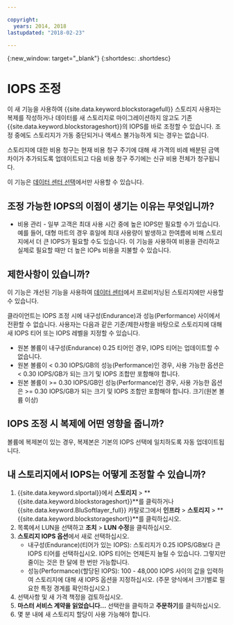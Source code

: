 ```yaml
---

copyright:
  years: 2014, 2018
lastupdated: "2018-02-23"

---
```

{:new_window: target="_blank"}
{:shortdesc: .shortdesc}

# IOPS 조정

이 새 기능을 사용하여 {{site.data.keyword.blockstoragefull}} 스토리지 사용자는 복제를 작성하거나 데이터를 새 스토리지로 마이그레이션하지 않고도 기존 {{site.data.keyword.blockstorageshort}}의 IOPS를 바로 조정할 수 있습니다. 조정 중에도 스토리지가 가동 중단되거나 액세스 불가능하게 되는 경우는 없습니다.  

스토리지에 대한 비용 청구는 현재 비용 청구 주기에 대해 새 가격의 비례 배분된 금액 차이가 추가되도록 업데이트되고 다음 비용 청구 주기에는 신규 비용 전체가 청구됩니다. 

이 기능은 [데이터 센터 선택](new-ibm-block-and-file-storage-location-and-features.html)에서만 사용할 수 있습니다.  

##  조정 가능한 IOPS의 이점이 생기는 이유는 무엇입니까?

- 비용 관리 - 일부 고객은 최대 사용 시간 중에 높은 IOPS만 필요할 수가 있습니다. 예를 들어, 대형 마트의 경우 휴일에 최대 사용량이 발생하고 한여름에 비해 스토리지에서 더 큰 IOPS가 필요할 수도 있습니다. 이 기능을 사용하여 비용을 관리하고 실제로 필요할 때만 더 높은 IOPs 비용을 지불할 수 있습니다. 

## 제한사항이 있습니까?

이 기능은 개선된 기능을 사용하여 [데이터 센터](new-ibm-block-and-file-storage-location-and-features.html)에서 프로비저닝된 스토리지에만 사용할 수 있습니다.  

클라이언트는 IOPS 조정 시에 내구성(Endurance)과 성능(Performance) 사이에서 전환할 수 없습니다. 사용자는 다음과 같은 기준/제한사항을 바탕으로 스토리지에 대해 새 IOPS 티어 또는 IOPS 레벨을 지정할 수 있습니다.  

- 원본 볼륨이 내구성(Endurance) 0.25 티어인 경우, IOPS 티어는 업데이트할 수 없습니다. 
- 원본 볼륨이 < 0.30 IOPS/GB의 성능(Performance)인 경우, 사용 가능한 옵션은 < 0.30 IOPS/GB가 되는 크기 및 IOPS 조합만 포함해야 합니다.  
- 원본 볼륨이 >= 0.30 IOPS/GB인 성능(Performance)인 경우, 사용 가능한 옵션은 >= 0.30 IOPS/GB가 되는 크기 및 IOPS 조합만 포함해야 합니다. 크기(원본 볼륨 이상) 



##  IOPS 조정 시 복제에 어떤 영향을 줍니까?

볼륨에 복제본이 있는 경우, 복제본은 기본의 IOPS 선택에 일치하도록 자동 업데이트됩니다.  

## 내 스토리지에서 IOPS는 어떻게 조정할 수 있습니까?

1. {{site.data.keyword.slportal}}에서 **스토리지** > **{{site.data.keyword.blockstorageshort}}**를 클릭하거나 {{site.data.keyword.BluSoftlayer_full}} 카탈로그에서 **인프라** > **스토리지** > **{{site.data.keyword.blockstorageshort}}**를 클릭하십시오.
2. 목록에서 LUN을 선택하고 **조치** > **LUN 수정**을 클릭하십시오. 
3. **스토리지 IOPS 옵션**에서 새로 선택하십시오. 
    - 내구성(Endurance)(티어가 있는 IOPS): 스토리지가 0.25 IOPS/GB보다 큰 IOPS 티어를 선택하십시오. IOPS 티어는 언제든지 늘릴 수 있습니다. 그렇지만 줄이는 것은 한 달에 한 번만 가능합니다. 
    - 성능(Performance)(할당된 IOPS): 100 - 48,000 IOPS 사이의 값을 입력하여 스토리지에 대해 새 IOPS 옵션을 지정하십시오. (주문 양식에서 크기별로 필요한 특정 경계를 확인하십시오.) 
4. 선택사항 및 새 가격 책정을 검토하십시오. 
5. **마스터 서비스 계약을 읽었습니다...** 선택란을 클릭하고 **주문하기**를 클릭하십시오. 
6. 몇 분 내에 새 스토리지 할당이 사용 가능해야 합니다. 
